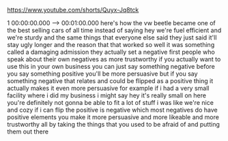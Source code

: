 https://www.youtube.com/shorts/Quyx-Jq8tck

1 00:00:00.000 --\> 00:01:00.000 here's how the vw beetle became one of
the best selling cars of all time instead of saying hey we're fuel
efficient and we're sturdy and the same things that everyone else said
they just said it'll stay ugly longer and the reason that that worked so
well it was something called a damaging admission they actually set a
negative first people who speak about their own negatives as more
trustworthy if you actually want to use this in your own business you
can just say something negative before you say something positive you'll
be more persuasive but if you say something negative that relates and
could be flipped as a positive thing it actually makes it even more
persuasive for example if i had a very small facility where i did my
business i might say hey it's really small on here you're definitely not
gonna be able to fit a lot of stuff i was like we're nice and cozy if i
can flip the positive is negative which most negatives do have positive
elements you make it more persuasive and more likeable and more
trustworthy all by taking the things that you used to be afraid of and
putting them out there
